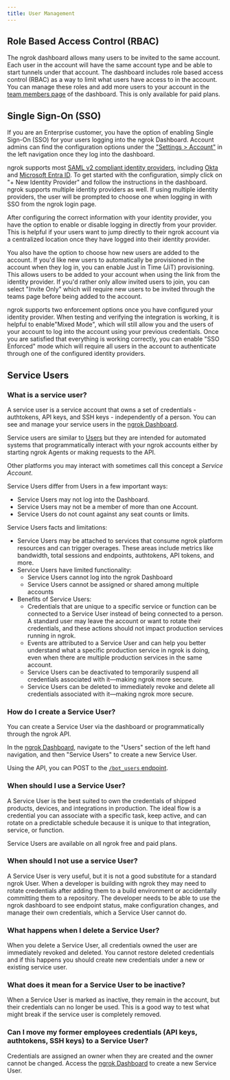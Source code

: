 ```yaml
---
title: User Management
---
```

## Role Based Access Control (RBAC) 

The ngrok dashboard allows many users to be invited to the same account. Each user in the account will have the same account type and be able to start tunnels under that account. The dashboard includes role based access control (RBAC) as a way to limit what users have access to in the account. You can manage these roles and add more users to your account in the [team members page](https://dashboard.ngrok.com/users/team-members) of the dashboard. This is only available for paid plans.

## Single Sign-On (SSO) 

If you are an Enterprise customer, you have the option of enabling Single Sign-On (SSO) for your users logging into the ngrok Dashboard. Account admins can find the configuration options under the ["Settings > Account"](https://dashboard.ngrok.com/settings) in the left navigation once they log into the dashboard.

ngrok supports most [SAML v2 compliant identity providers](https://en.wikipedia.org/wiki/SAML-based_products_and_services), including [Okta](https://help.okta.com/oie/en-us/Content/Topics/Apps/apps-about-saml.htm) and [Microsoft Entra ID](https://learn.microsoft.com/en-us/entra/architecture/auth-saml). To get started with the configuration, simply click on "+ New Identity Provider" and follow the instructions in the dashboard. ngrok supports multiple identity providers as well. If using multiple identity providers, the user will be prompted to choose one when logging in with SSO from the ngrok login page.

After configuring the correct information with your identity provider, you have the option to enable or disable logging in directly from your provider. This is helpful if your users want to jump directly to their ngrok account via a centralized location once they have logged into their identity provider.

You also have the option to choose how new users are added to the account. If you'd like new users to automatically be provisioned in the account when they log in, you can enable Just in Time (JiT) provisioning. This allows users to be added to your account when using the link from the identity provider. If you'd rather only allow invited users to join, you can select "Invite Only" which will require new users to be invited through the teams page before being added to the account.

ngrok supports two enforcement options once you have configured your identity provider. When testing and verifying the integration is working, it is helpful to enable"Mixed Mode", which will still allow you and the users of your account to log into the account using your previous credentials. Once you are satisfied that everything is working correctly, you can enable "SSO Enforced" mode which will require all users in the account to authenticate through one of the configured identity providers.

## Service Users 

### What is a service user?

A service user is a service account that owns a set of credentials - authtokens, API keys, and SSH keys - independently of a person. You can see and manage your service users in the [ngrok Dashboard](https://dashboard.ngrok.com/users/bots).

Service users are similar to [Users](/iam/users/) but they are intended for automated
systems that programmatically interact with your ngrok accounts either by
starting ngrok Agents or making requests to the API.

Other platforms you may interact with sometimes call this concept a _Service
Account_.

Service Users differ from Users in a few important ways:

- Service Users may not log into the Dashboard.
- Service Users may not be a member of more than one Account.
- Service Users do not count against any seat counts or limits.

Service Users facts and limitations:

- Service Users may be attached to services that consume ngrok platform resources and can trigger overages. These areas include metrics like bandwidth, total sessions and endpoints, authtokens, API tokens, and more.
- Service Users have limited functionality:
  - Service Users cannot log into the ngrok Dashboard
  - Service Users cannot be assigned or shared among multiple accounts
- Benefits of Service Users:
  - Credentials that are unique to a specific service or function can be connected to a Service User instead of being connected to a person. A standard user may leave the account or want to rotate their credentials, and these actions should not impact production services running in ngrok.
  - Events are attributed to a Service User and can help you better understand what a specific production service in ngrok is doing, even when there are multiple production services in the same account.
  - Service Users can be deactivated to temporarily suspend all credentials associated with it—making ngrok more secure.
  - Service Users can be deleted to immediately revoke and delete all credentials associated with it—making ngrok more secure.

### How do I create a Service User? 

You can create a Service User via the dashboard or programmatically through the ngrok API.

In the [ngrok Dashboard](https://dashboard.ngrok.com/users/bots), navigate to the "Users" section of the left hand navigation, and then "Service Users" to create a new Service User.

Using the API, you can POST to the [`/bot_users` endpoint](/api/resources/bot-users/).

### When should I use a Service User? 

A Service User is the best suited to own the credentials of shipped products, devices, and integrations in production. The ideal flow is a credential you can associate with a specific task, keep active, and can rotate on a predictable schedule because it is unique to that integration, service, or function.

Service Users are available on all ngrok free and paid plans.

### When should I not use a service User? 

A Service User is very useful, but it is not a good substitute for a standard ngrok User. When a developer is building with ngrok they may need to rotate credentials after adding them to a build environment or accidentally committing them to a repository. The developer needs to be able to use the ngrok dashboard to see endpoint status, make configuration changes, and manage their own credentials, which a Service User cannot do.

### What happens when I delete a Service User? 

When you delete a Service User, all credentials owned the user are immediately revoked and deleted. You cannot restore deleted credentials and if this happens you should create new credentials under a new or existing service user.

### What does it mean for a Service User to be inactive? 

When a Service User is marked as inactive, they remain in the account, but their credentials can no longer be used. This is a good way to test what might break if the service user is completely removed.

### Can I move my former employees credentials (API keys, authtokens, SSH keys) to a Service User? 

Credentials are assigned an owner when they are created and the owner cannot be changed. Access the [ngrok Dashboard](https://dashboard.ngrok.com/users/bots) to create a new Service User.
